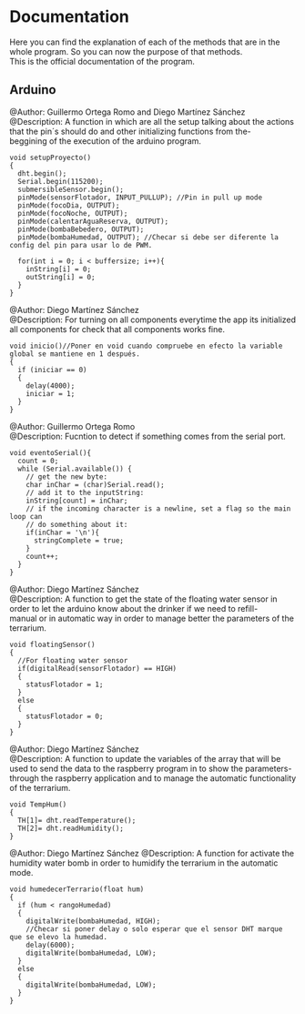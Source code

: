 # Documentation
Here you can find the explanation of each of the methods that are in the whole program. So you can now the purpose of that methods.
<br>
This is the official documentation of the program.

## Arduino
@Author: Guillermo Ortega Romo and Diego Martínez Sánchez
<br>
@Description: A function in which are all the setup talking about the actions that the pin´s should do and other initializing functions from the-
<br>
beggining of the execution of the arduino program.
```
void setupProyecto()
{
  dht.begin();
  Serial.begin(115200);
  submersibleSensor.begin();
  pinMode(sensorFlotador, INPUT_PULLUP); //Pin in pull up mode
  pinMode(focoDia, OUTPUT);
  pinMode(focoNoche, OUTPUT);
  pinMode(calentarAguaReserva, OUTPUT);
  pinMode(bombaBebedero, OUTPUT);
  pinMode(bombaHumedad, OUTPUT); //Checar si debe ser diferente la config del pin para usar lo de PWM.

  for(int i = 0; i < buffersize; i++){
    inString[i] = 0;
    outString[i] = 0;
  }
}
```

@Author: Diego Martínez Sánchez
<br>
@Description: For turning on all components everytime the app its initialized all components for check that all components works fine.
```
void inicio()//Poner en void cuando compruebe en efecto la variable global se mantiene en 1 después.
{
  if (iniciar == 0)
  {
    delay(4000);
    iniciar = 1;
  }
}
```
@Author: Guillermo Ortega Romo
<br>
@Description: Fucntion to detect if something comes from the serial port.

```
void eventoSerial(){
  count = 0;
  while (Serial.available()) {
    // get the new byte:
    char inChar = (char)Serial.read();
    // add it to the inputString:
    inString[count] = inChar;
    // if the incoming character is a newline, set a flag so the main loop can
    // do something about it:
    if(inChar = '\n'){
      stringComplete = true;
    }
    count++;
  }
}
```

@Author: Diego Martínez Sánchez
<br>
@Description: A function to get the state of the floating water sensor in order to let the arduino know about the drinker if we need to refill-
<br>
manual or in automatic way in order to manage better the parameters of the terrarium.

```
void floatingSensor()
{
  //For floating water sensor
  if(digitalRead(sensorFlotador) == HIGH)
  {
    statusFlotador = 1;
  }
  else
  {
    statusFlotador = 0;
  }
}
```

@Author: Diego Martínez Sánchez
<br>
@Description: A function to update the variables of the array that will be used to send the data to the raspberry program in to show the parameters-
<br>
through the raspberry application and to manage the automatic functionality of the terrarium.
```
void TempHum()
{
  TH[1]= dht.readTemperature();
  TH[2]= dht.readHumidity();
}
```

@Author: Diego Martínez Sánchez
@Description: A function for activate the humidity water bomb in order to humidify the terrarium in the automatic mode.
```
void humedecerTerrario(float hum)
{
  if (hum < rangoHumedad)
  {
    digitalWrite(bombaHumedad, HIGH);
    //Checar si poner delay o solo esperar que el sensor DHT marque que se elevo la humedad.
    delay(6000);
    digitalWrite(bombaHumedad, LOW);
  }
  else
  {
    digitalWrite(bombaHumedad, LOW);
  }
}
```
